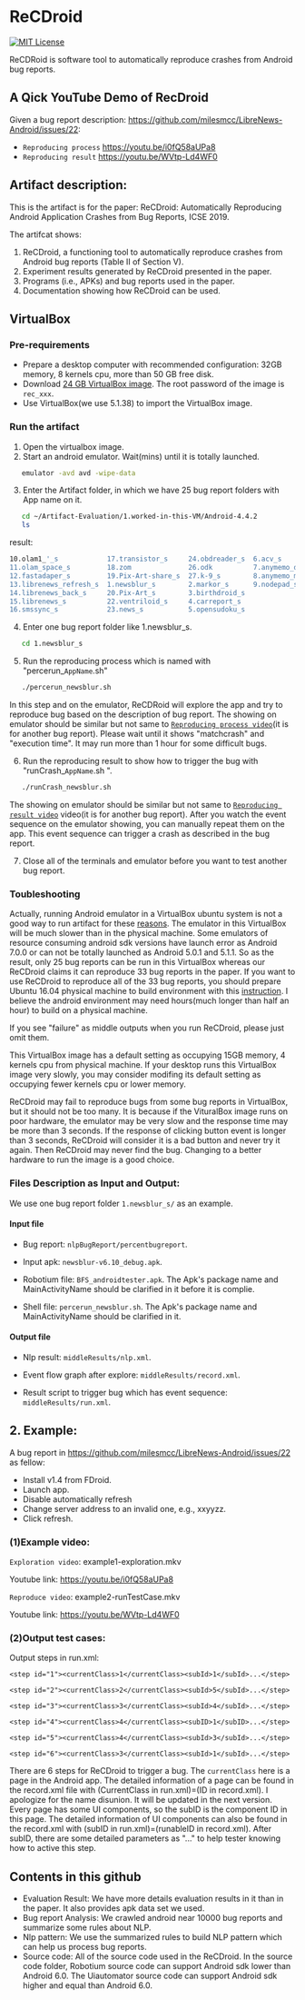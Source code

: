 # ReCDroid

[![MIT License](https://img.shields.io/github/license/xiaocong/uiautomator.svg)](http://opensource.org/licenses/MIT)


ReCDRoid is software tool to automatically reproduce crashes from Android bug reports. 

## A Qick YouTube Demo of RecDroid

Given a bug report description: https://github.com/milesmcc/LibreNews-Android/issues/22: 
- `Reproducing process` https://youtu.be/i0fQ58aUPa8 
- `Reproducing result` https://youtu.be/WVtp-Ld4WF0 
           
## Artifact description:

This is the artifact is for the paper:  ReCDroid: Automatically Reproducing Android
Application Crashes from Bug Reports, ICSE 2019. 

The artifcat shows:

1) ReCDroid, a functioning tool to automatically reproduce crashes from Android bug reports (Table II of Section V). 
2) Experiment results generated by ReCDroid presented in the paper. 
3) Programs (i.e., APKs) and bug reports used in the paper. 
4) Documentation showing how ReCDroid can be used. 

## VirtualBox 

### Pre-requirements

- Prepare a desktop computer with recommended configuration: 32GB memory, 8 kernels cpu, more than 50 GB free disk.
- Download [24 GB VirtualBox image](https://drive.google.com/file/d/1kKdHsa9TJEyU4pYyOQPyMzZqagWBcVSX/view?usp=sharing). The root password of the image is `rec_xxx`.
- Use VirtualBox(we use 5.1.38) to import the VirtualBox image.

### Run the artifact

1. Open the virtualbox image.
2. Start an android emulator. Wait(mins) until it is totally launched.
```sh
   emulator -avd avd -wipe-data
```
3. Enter the Artifact folder, in which we have 25 bug report folders with App name on it.
```sh
   cd ~/Artifact-Evaluation/1.worked-in-this-VM/Android-4.4.2
   ls
```
   result:
```sh
10.olam1_'_s            17.transistor_s     24.obdreader_s  6.acv_s
11.olam_space_s         18.zom              26.odk          7.anymemo_deafult_s
12.fastadaper_s         19.Pix-Art-share_s  27.k-9_s        8.anymemo_menu_s
13.librenews_refresh_s  1.newsblur_s        2.markor_s      9.nodepad_s
14.librenews_back_s     20.Pix-Art_s        3.birthdroid_s
15.librenews_s          22.ventriloid_s     4.carreport_s
16.smssync_s            23.news_s           5.opensudoku_s
```
4. Enter one bug report folder like 1.newsblur_s.
```sh
   cd 1.newsblur_s
```

5. Run the reproducing process which is named with "percerun_`AppName`.sh"
```sh
   ./percerun_newsblur.sh
```
   In this step and on the emulator, ReCDRoid will explore the app and try to reproduce bug based on the description of bug report. The showing on emulator should be similar but not same to [`Reproducing process video`](https://youtu.be/i0fQ58aUPa8)(it is for another bug report). Please wait until it shows "matchcrash" and "execution time". It may run more than 1 hour for some difficult bugs.

6. Run the reproducing result to show how to trigger the bug with "runCrash_`AppName`.sh ".
```sh
   ./runCrash_newsblur.sh
```
   The showing on emulator should be similar but not same to [`Reproducing result video`](https://youtu.be/WVtp-Ld4WF0) video(it is for another bug report). After you watch the event sequence on the emulator showing, you can manually repeat them on the app. This event sequence can trigger a crash as described in the bug report.
   
7. Close all of the terminals and emulator before you want to test another bug report.

### Toubleshooting

Actually, running Android emulator in a VirtualBox ubuntu system is not a good way to run artifact for these [reasons](https://stackoverflow.com/questions/14971621/android-emulator-not-starting-in-a-virtualbox-ubuntu-instance). The emulator in this VirtualBox will be much slower than in the physical machine. Some emulators of resource consuming android sdk versions have launch error as Android 7.0.0 or can not be totally launched as Android 5.0.1 and 5.1.1. So as the result, only 25 bug reports can be run in this VirtualBox whereas our ReCDroid claims it can reproduce 33 bug reports in the paper. If you want to use ReCDroid to reproduce all of the 33 bug reports, you should prepare Ubuntu 16.04 physical machine to build environment with this [instruction](https://drive.google.com/file/d/1cCYkYyc8XQlI81RCSMe3fx-E8AMFypWD/view?usp=sharing). I believe the android environment may need hours(much longer than half an hour) to build on a physical machine.

If you see "failure" as middle outputs when you run ReCDroid, please just omit them.

This VirtualBox image has a default setting as occupying 15GB memory, 4 kernels cpu from physical machine. If your desktop runs this VirtualBox image very slowly, you may consider modifing its default setting as occupying fewer kernels cpu or lower memory.

ReCDroid may fail to reproduce bugs from some bug reports in VirtualBox, but it should not be too many. It is because if the VituralBox image runs on poor hardware, the emulator may be very slow and the response time may be more than 3 seconds. If the response of clicking button event is longer than 3 seconds, ReCDroid will consider it is a bad button and never try it again. Then ReCDroid may never find the bug. Changing to a better hardware to run the image is a good choice.

###  Files Description as Input and Output:

We use one bug report folder `1.newsblur_s/` as an example.

#### Input file
- Bug report: `nlpBugReport/percentbugreport`.

- Input apk: `newsblur-v6.10_debug.apk`.

- Robotium file: `BFS_androidtester.apk`. The Apk's package name and MainActivityName should be clarified in it before it is complie.

- Shell file: `percerun_newsblur.sh`. The Apk's package name and MainActivityName should be clarified in it.

#### Output file
- Nlp result: `middleResults/nlp.xml`.

- Event flow graph after explore: `middleResults/record.xml`.

- Result script to trigger bug which has event sequence: `middleResults/run.xml`.

## 2. Example:
A bug report in https://github.com/milesmcc/LibreNews-Android/issues/22 as fellow:

- Install v1.4 from FDroid.
- Launch app.
- Disable automatically refresh
- Change server address to an invalid one, e.g., xxyyzz.
- Click refresh.

### (1)Example video:

`Exploration video`: example1-exploration.mkv

Youtube link: https://youtu.be/i0fQ58aUPa8

`Reproduce video`: example2-runTestCase.mkv

Youtube link: https://youtu.be/WVtp-Ld4WF0

### (2)Output test cases:
Output steps in run.xml: 

```
<step id="1"><currentClass>1</currentClass><subId>1</subId>...</step>
 
<step id="2"><currentClass>2</currentClass><subId>5</subId>...</step>

<step id="3"><currentClass>3</currentClass><subId>4</subId>...</step>

<step id="4"><currentClass>4</currentClass><subID>1</subID>...</step>

<step id="5"><currentClass>4</currentClass><subId>3</subId>...</step>

<step id="6"><currentClass>3</currentClass><subId>1</subId>...</step>
```

There are 6 steps for ReCDroid to trigger a bug. The `currentClass` here is a page in the Android app. The detailed information of a page can be found in the record.xml file with (CurrentClass in run.xml)=(ID in record.xml). I apologize for the name disunion. It will be updated in the next version. Every page has some UI components, so the subID is the component ID in this page. The detailed information of UI components can also be found in the record.xml with (subID in run.xml)=(runableID in record.xml). After subID, there are some detailed parameters as "..." to help tester knowing how to active this step.

## Contents in this github

- Evaluation Result: We have more details evaluation results in it than in the paper. It also provides apk data set we used.
- Bug report Analysis: We crawled android near 10000 bug reports and summarize some rules about NLP.
- Nlp pattern: We use the summarized rules to build NLP pattern which can help us process bug reports.
- Source code: All of the source code used in the ReCDroid. In the source code folder, Robotium source code can support Android sdk lower than Android 6.0. The Uiautomator source code can support Android sdk higher and equal than Android 6.0.


